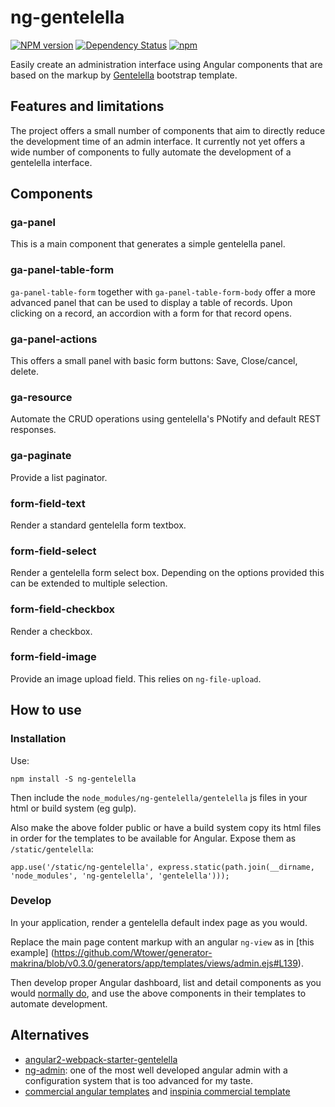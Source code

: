 ng-gentelella
=============

[![NPM version][npm-image]][npm-url] 
[![Dependency Status][daviddm-image]][daviddm-url] 
[![npm](https://img.shields.io/npm/dt/ng-gentelella.svg?maxAge=2592000)](https://www.npmjs.com/package/ng-gentelella)

[npm-image]: https://badge.fury.io/js/ng-gentelella.svg
[npm-url]: https://npmjs.org/package/ng-gentelella
[daviddm-image]: https://david-dm.org/Wtower/ng-gentelella.svg?theme=shields.io
[daviddm-url]: https://david-dm.org/Wtower/ng-gentelella

Easily create an administration interface using Angular components
that are based on the markup by [Gentelella](https://github.com/puikinsh/gentelella)
bootstrap template.

Features and limitations
------------------------

The project offers a small number of components that aim to directly reduce the development time of an
admin interface. It currently not yet offers a wide number of components to fully automate the
development of a gentelella interface.

Components
----------

### ga-panel

This is a main component that generates a simple gentelella panel.

### ga-panel-table-form

`ga-panel-table-form` together with `ga-panel-table-form-body` offer a more advanced panel
that can be used to display a table of records. Upon clicking on a record, an accordion with
a form for that record opens.

### ga-panel-actions

This offers a small panel with basic form buttons: Save, Close/cancel, delete.

### ga-resource

Automate the CRUD operations using gentelella's PNotify and default REST responses.

### ga-paginate

Provide a list paginator.

### form-field-text

Render a standard gentelella form textbox.

### form-field-select

Render a gentelella form select box. Depending on the options provided this can be extended to multiple selection.

### form-field-checkbox

Render a checkbox.

### form-field-image

Provide an image upload field. This relies on `ng-file-upload`.

How to use
----------

### Installation

Use:

    npm install -S ng-gentelella

Then include the `node_modules/ng-gentelella/gentelella` js files in your html or build system (eg gulp).

Also make the above folder public or have a build system copy its html files in order for the templates to
be available for Angular. Expose them as `/static/gentelella`:

```
app.use('/static/ng-gentelella', express.static(path.join(__dirname, 'node_modules', 'ng-gentelella', 'gentelella')));
```

### Develop

In your application, render a gentelella default index page as you would.

Replace the main page content markup with an angular `ng-view` as in [this example]
(https://github.com/Wtower/generator-makrina/blob/v0.3.0/generators/app/templates/views/admin.ejs#L139).

Then develop proper Angular dashboard, list and detail components 
as you would [normally do](https://docs.angularjs.org/tutorial/step_04),
and use the above components in their templates to automate development.

Alternatives
------------

- [angular2-webpack-starter-gentelella](https://github.com/kmkatsma/angular2-webpack-starter-gentelella)
- [ng-admin](https://github.com/marmelab/ng-admin): one of the most well developed angular admin with a
  configuration system that is too advanced for my taste.
- [commercial angular templates](https://colorlib.com/wp/angularjs-admin-templates/) and
  [inspinia commercial template](https://wrapbootstrap.com/theme/inspinia-responsive-admin-theme-WB0R5L90S)
